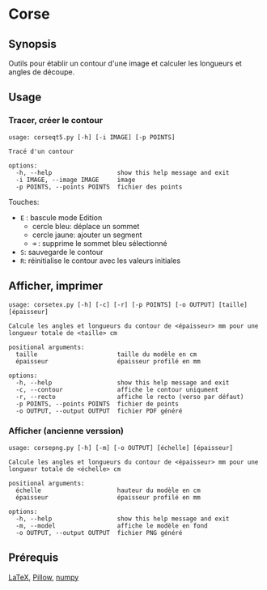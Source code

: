 # Corse

## Synopsis

Outils pour établir un contour d'une image et calculer les longueurs et angles de découpe.

## Usage

### Tracer, créer le contour

```text
usage: corseqt5.py [-h] [-i IMAGE] [-p POINTS]

Tracé d'un contour

options:
  -h, --help                  show this help message and exit
  -i IMAGE, --image IMAGE     image
  -p POINTS, --points POINTS  fichier des points
```

Touches:

- `E` : bascule mode Edition
  - cercle bleu: déplace un sommet
  - cercle jaune: ajouter un segment
  - `⌫` : supprime le sommet bleu sélectionné
- `S`: sauvegarde le contour
- `R`: réinitialise le contour avec les valeurs initiales

## Afficher, imprimer

```text
usage: corsetex.py [-h] [-c] [-r] [-p POINTS] [-o OUTPUT] [taille] [épaisseur]

Calcule les angles et longueurs du contour de <épaisseur> mm pour une longueur totale de <taille> cm

positional arguments:
  taille                      taille du modèle en cm
  épaisseur                   épaisseur profilé en mm

options:
  -h, --help                  show this help message and exit
  -c, --contour               affiche le contour uniqument
  -r, --recto                 affiche le recto (verso par défaut)
  -p POINTS, --points POINTS  fichier de points
  -o OUTPUT, --output OUTPUT  fichier PDF généré
```

### Afficher (ancienne verssion)

```text
usage: corsepng.py [-h] [-m] [-o OUTPUT] [échelle] [épaisseur]

Calcule les angles et longueurs du contour de <épaisseur> mm pour une longueur totale de <échelle> cm

positional arguments:
  échelle                     hauteur du modèle en cm
  épaisseur                   épaisseur profilé en mm

options:
  -h, --help                  show this help message and exit
  -m, --model                 affiche le modèle en fond
  -o OUTPUT, --output OUTPUT  fichier PNG généré
```

## Prérequis

[LaTeX](https://www.tug.org/texlive/), [Pillow](https://python-pillow.org), [numpy](https://numpy.org)
